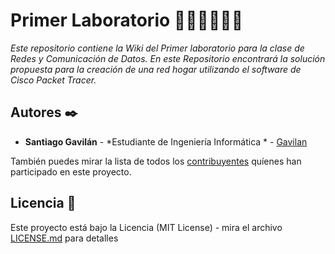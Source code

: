 # Primer Laboratorio 👨‍💻👨‍💻👨‍💻
_Este repositorio contiene la Wiki del Primer laboratorio para la clase de Redes y Comunicación de Datos. En este Repositorio encontrará la solución propuesta para la creación de una red hogar utilizando el software de Cisco Packet Tracer._


## Autores ✒️

* **Santiago Gavilán** - *Estudiante de Ingeniería Informática * - [Gavilan](#GVLN)

  
También puedes mirar la lista de todos los [contribuyentes](https://github.com/Gavilan-S/primerLaboratorioRedesComunicacionDatos/graphs/contributors) quíenes han participado en este proyecto. 

## Licencia 📄

Este proyecto está bajo la Licencia (MIT License) - mira el archivo [LICENSE.md](LICENSE.md) para detalles


